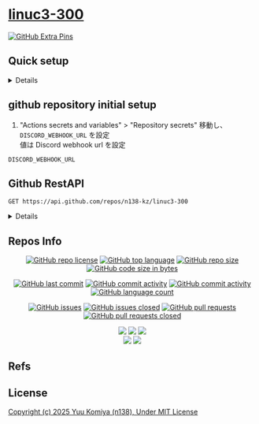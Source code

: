 # [linuc3-300](https://github.com/n138-kz/linuc3-300)

[![GitHub Extra Pins](https://github-readme-stats.vercel.app/api/pin/?locale=ja&show_owner=true&theme=graywhite&username=n138-kz&repo=linuc3-300)](https://github.com/n138-kz/linuc3-300)

## Quick setup

<details>

### if you’ve done this kind of thing before

```sh
git clone https://github.com/n138-kz/linuc3-300.git
```

```sh
git clone git@github.com:n138-kz/linuc3-300.git
```

### …or create a new repository on the command line

```sh
touch README.md
git init
git add README.md
git commit -m init
git branch -M main
git remote add origin git@github.com:n138-kz/linuc3-300.git
git branch --set-upstream-to=origin/main main
git config pull.rebase false
git fetch
git pull
git merge --allow-unrelated-histories origin/main
git push -u origin main
```

- [git merge --allow-unrelated-histories origin/main](https://qiita.com/mei28/items/85bc881ac1f26332ac15)

### …or push an existing repository from the command line

```sh
git remote add origin git@github.com:n138-kz/linuc3-300.git
git branch -M main
git push -u origin main
```

### pull an another existing repository from the command line

```sh
git config pull.rebase false
git branch -r
git pull origin {remote-repos-name}:{local-repos-name}
git checkout {local-repos-name}
git branch --set-upstream-to=origin/{remote-repos-name} {local-repos-name}
```

</details>

## github repository initial setup

1. "Actions secrets and variables" > "Repository secrets" 移動し、`DISCORD_WEBHOOK_URL` を設定  
  値は Discord webhook url を設定

```
DISCORD_WEBHOOK_URL
```

## Github RestAPI

```http
GET https://api.github.com/repos/n138-kz/linuc3-300
```

<details>

  [n138-kz/linuc3-300](https://api.github.com/repos/n138-kz/linuc3-300) (Public repos only)
  
</details>

## Repos Info

<div align="center">

  [![GitHub repo license](https://img.shields.io/github/license/n138-kz/linuc3-300)](/LICENSE)
  [![GitHub top language](https://img.shields.io/github/languages/top/n138-kz/linuc3-300)](/../../)
  [![GitHub repo size](https://img.shields.io/github/repo-size/n138-kz/linuc3-300)](/../../)
  [![GitHub code size in bytes](https://img.shields.io/github/languages/code-size/n138-kz/linuc3-300)](/../../)

</div>
<div align="center">

  [![GitHub last commit](https://img.shields.io/github/last-commit/n138-kz/linuc3-300)](/../../commits)
  [![GitHub commit activity](https://img.shields.io/github/commit-activity/w/n138-kz/linuc3-300)](/../../commits)
  [![GitHub commit activity](https://img.shields.io/github/commit-activity/t/n138-kz/linuc3-300)](/../../commits)
  [![GitHub language count](https://img.shields.io/github/languages/count/n138-kz/linuc3-300)](/../../)

</div>
<div align="center">

  [![GitHub issues](https://img.shields.io/github/issues/n138-kz/linuc3-300)](/../../issues)
  [![GitHub issues closed](https://img.shields.io/github/issues-closed/n138-kz/linuc3-300)](/../../issues)
  [![GitHub pull requests](https://img.shields.io/github/issues-pr/n138-kz/linuc3-300)](/../../pulls)
  [![GitHub pull requests closed](https://img.shields.io/github/issues-pr-closed/n138-kz/linuc3-300)](/../../pulls)

</div>
<div align="center">

  [![](https://img.shields.io/badge/YouTube-FF0000?style=for-the-badge&logo=youtube&logoColor=white)](https://youtube.com/channel/UCOX8Iv1r0V18lbOnohE7lWQ)
  [![](https://img.shields.io/badge/Twitch-6441A5?style=for-the-badge&logo=twitch&logoColor=white)](https://www.twitch.tv/yuukomiya)
  [![](https://img.shields.io/badge/X-000000?style=for-the-badge&logo=x&logoColor=white)](https://x.com/n138kz)
  <br>
  [![](https://img.shields.io/youtube/channel/subscribers/UCOX8Iv1r0V18lbOnohE7lWQ)](https://youtube.com/channel/UCOX8Iv1r0V18lbOnohE7lWQ)
  [![](https://img.shields.io/twitch/status/YuuKomiya)](https://www.twitch.tv/yuukomiya)

</div>

## Refs

<!--
- [![](https://www.google.com/s2/favicons?size=64&domain=https://github.com)linuc3-300](https://github.com/n138-kz/linuc3-300/)
-->

## License

[Copyright (c) 2025 Yuu Komiya (n138), Under MIT License](LICENSE)  
